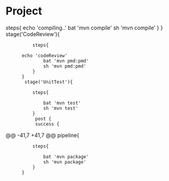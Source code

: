 # Project
  steps{
                  echo 'compiling..'
                  bat 'mvn compile'
                  sh 'mvn compile'
	      }
          }
          stage('CodeReview'){

              steps{

		  echo 'codeReview'
                  bat 'mvn pmd:pmd'
                  sh 'mvn pmd:pmd'
              }
          }
           stage('UnitTest'){

              steps{

                  bat 'mvn test'
                  sh 'mvn test'
              }
               post {
               success {
@@ -41,7 +41,7 @@ pipeline{

              steps{

                  bat 'mvn package'
                  sh 'mvn package'
              }
          }
